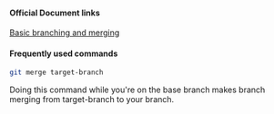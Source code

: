 #### Official Document links
[Basic branching and merging](https://git-scm.com/book/en/v2/Git-Branching-Basic-Branching-and-Merging)

#### Frequently used commands
```bash
git merge target-branch
```
Doing this command while you're on the base branch makes branch merging from target-branch to
your branch.
